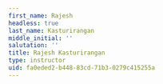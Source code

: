 ```yaml
---
first_name: Rajesh
headless: true
last_name: Kasturirangan
middle_initial: ''
salutation: ''
title: Rajesh Kasturirangan
type: instructor
uid: fa0eded2-b448-83cd-71b3-0279c415255a
---
```


